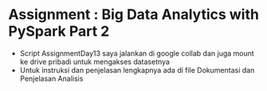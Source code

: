 # Assignment : Big Data Analytics with PySpark Part 2 #

- Script AssignmentDay13 saya jalankan di google collab dan juga mount ke drive pribadi untuk mengakses datasetnya
- Untuk instruksi dan penjelasan lengkapnya ada di file Dokumentasi dan Penjelasan Analisis